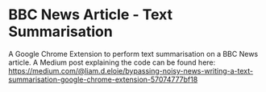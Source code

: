 # BBC News Article - Text Summarisation
A Google Chrome Extension to perform text summarisation on a BBC News article. A Medium post explaining the code can be found here: https://medium.com/@liam.d.eloie/bypassing-noisy-news-writing-a-text-summarisation-google-chrome-extension-57074777bf18
